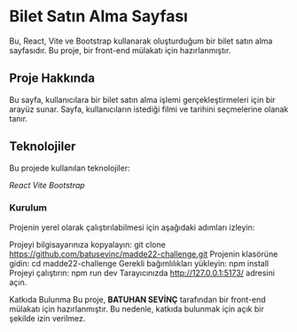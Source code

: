 # Bilet Satın Alma Sayfası
Bu, React, Vite ve Bootstrap kullanarak oluşturduğum bir bilet satın alma sayfasıdır. Bu proje, bir front-end mülakatı için hazırlanmıştır.

## Proje Hakkında
Bu sayfa, kullanıcılara bir bilet satın alma işlemi gerçekleştirmeleri için bir arayüz sunar. Sayfa, kullanıcıların istediği filmi ve tarihini seçmelerine olanak tanır.

## Teknolojiler
Bu projede kullanılan teknolojiler:

_React_
_Vite_
_Bootstrap_

### Kurulum
Projenin yerel olarak çalıştırılabilmesi için aşağıdaki adımları izleyin:

Projeyi bilgisayarınıza kopyalayın: git clone https://github.com/batusevinc/madde22-challenge.git
Projenin klasörüne gidin: cd madde22-challenge
Gerekli bağımlılıkları yükleyin: npm install
Projeyi çalıştırın: npm run dev
Tarayıcınızda http://127.0.0.1:5173/ adresini açın.



Katkıda Bulunma
Bu proje,  **BATUHAN SEVİNÇ**  tarafından bir front-end mülakatı için hazırlanmıştır. Bu nedenle, katkıda bulunmak için açık bir şekilde izin verilmez.